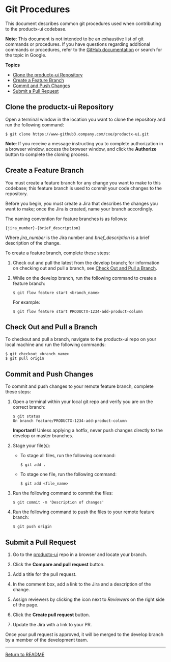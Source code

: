 # Git Procedures

This document describes common git procedures used when contributing to the productx-ui codebase.

**Note**: This document is not intended to be an exhaustive list of git commands or procedures. If you have questions regarding additional commands or procedures, refer to the [GitHub documentation](https://docs.github.com/en/enterprise-server) or search for the topic in Google.

**Topics**
* [Clone the productx-ui Repository](#clone-the-productx-ui-repository)
* [Create a Feature Branch](#create-a-feature-branch)
* [Commit and Push Changes](#commit-and-push-changes)
* [Submit a Pull Request](#submit-a-pull-request)

## Clone the productx-ui Repository

Open a terminal window in the location you want to clone the repository and run the following command:

```
$ git clone https://www-github3.company.com/cxe/productx-ui.git
```

**Note**: If you receive a message instructing you to complete authorization in a browser window, access the browser window, and click the **Authorize** button to complete the cloning process.

## Create a Feature Branch

You must create a feature branch for any change you want to make to this codebase; this feature branch is used to commit your code changes to the repository. 

Before you begin, you must create a Jira that describes the changes you want to make; once the Jira is created, name your branch accordingly.

The naming convention for feature branches is as follows:

```{jira_number}-{brief_description}```

Where *jira_number* is the Jira number and *brief_description* is a brief description of the change.

To create a feature branch, complete these steps:

1. Check out and pull the latest from the develop branch; for information on checking out and pull a branch, see [Check Out and Pull a Branch](#check-out-and-pull-a-branch).
1. While on the develop branch, run the following command to create a feature branch:
    
    ```
    $ git flow feature start <branch_name>
    ```

    For example:
    
    ```$ git flow feature start PRODUCTX-1234-add-product-column```

## Check Out and Pull a Branch

To checkout and pull a branch, navigate to the productx-ui repo on your local machine and run the following commands:

```
$ git checkout <branch_name>
$ git pull origin
```

## Commit and Push Changes

To commit and push changes to your remote feature branch, complete these steps:

1. Open a terminal within your local git repo and verify you are on the correct branch:

    ```
    $ git status
    On branch feature/PRODUCTX-1234-add-product-column
    ```

    **Important!** Unless applying a hotfix, never push changes directly to the develop or master branches.

1. Stage your file(s):

    * To stage all files, run the following command: 
    
        ```
        $ git add .
        ```

    * To stage one file, run the following command:
        
        ```
        $ git add <file_name>
        ```

1. Run the following command to commit the files:

    ```
    $ git commit -m 'Description of changes'
    ```

1. Run the following command to push the files to your remote feature branch:

    ```
    $ git push origin
    ```

## Submit a Pull Request

1. Go to the [productx-ui](https://www-github3.company.com/cxe/productx-ui) repo in a browser and locate your branch.

1. Click the **Compare and pull request** button.

1. Add a title for the pull request.

1. In the comment box, add a link to the Jira and a description of the change.

1. Assign reviewers by clicking the icon next to *Reviewers* on the right side of the page.

1. Click the **Create pull request** button.

1. Update the Jira with a link to your PR.

Once your pull request is approved, it will be merged to the develop branch by a member of the development team.

<hr/>

[Return to README](../README.md)
